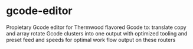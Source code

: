 # gcode-editor
Propietary Gcode editor for Thermwood flavored Gcode to:
translate
copy and array
rotate 
Gcode clusters into one output with optimized tooling and preset feed and speeds for optimal work flow output on these routers
